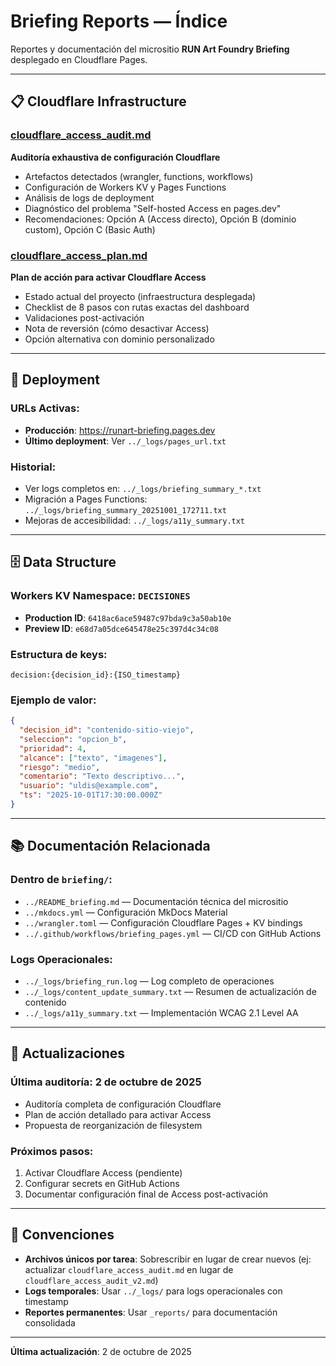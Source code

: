 # Briefing Reports — Índice

Reportes y documentación del micrositio **RUN Art Foundry Briefing** desplegado en Cloudflare Pages.

---

## 📋 Cloudflare Infrastructure

### [cloudflare_access_audit.md](./cloudflare_access_audit.md)
**Auditoría exhaustiva de configuración Cloudflare**
- Artefactos detectados (wrangler, functions, workflows)
- Configuración de Workers KV y Pages Functions
- Análisis de logs de deployment
- Diagnóstico del problema "Self-hosted Access en pages.dev"
- Recomendaciones: Opción A (Access directo), Opción B (dominio custom), Opción C (Basic Auth)

### [cloudflare_access_plan.md](./cloudflare_access_plan.md)
**Plan de acción para activar Cloudflare Access**
- Estado actual del proyecto (infraestructura desplegada)
- Checklist de 8 pasos con rutas exactas del dashboard
- Validaciones post-activación
- Nota de reversión (cómo desactivar Access)
- Opción alternativa con dominio personalizado

---

## 🚀 Deployment

### URLs Activas:
- **Producción**: https://runart-briefing.pages.dev
- **Último deployment**: Ver `../_logs/pages_url.txt`

### Historial:
- Ver logs completos en: `../_logs/briefing_summary_*.txt`
- Migración a Pages Functions: `../_logs/briefing_summary_20251001_172711.txt`
- Mejoras de accesibilidad: `../_logs/a11y_summary.txt`

---

## 🗄️ Data Structure

### Workers KV Namespace: `DECISIONES`
- **Production ID**: `6418ac6ace59487c97bda9c3a50ab10e`
- **Preview ID**: `e68d7a05dce645478e25c397d4c34c08`

### Estructura de keys:
```
decision:{decision_id}:{ISO_timestamp}
```

### Ejemplo de valor:
```json
{
  "decision_id": "contenido-sitio-viejo",
  "seleccion": "opcion_b",
  "prioridad": 4,
  "alcance": ["texto", "imagenes"],
  "riesgo": "medio",
  "comentario": "Texto descriptivo...",
  "usuario": "uldis@example.com",
  "ts": "2025-10-01T17:30:00.000Z"
}
```

---

## 📚 Documentación Relacionada

### Dentro de `briefing/`:
- `../README_briefing.md` — Documentación técnica del micrositio
- `../mkdocs.yml` — Configuración MkDocs Material
- `../wrangler.toml` — Configuración Cloudflare Pages + KV bindings
- `../.github/workflows/briefing_pages.yml` — CI/CD con GitHub Actions

### Logs Operacionales:
- `../_logs/briefing_run.log` — Log completo de operaciones
- `../_logs/content_update_summary.txt` — Resumen de actualización de contenido
- `../_logs/a11y_summary.txt` — Implementación WCAG 2.1 Level AA

---

## 🔄 Actualizaciones

### Última auditoría: 2 de octubre de 2025
- Auditoría completa de configuración Cloudflare
- Plan de acción detallado para activar Access
- Propuesta de reorganización de filesystem

### Próximos pasos:
1. Activar Cloudflare Access (pendiente)
2. Configurar secrets en GitHub Actions
3. Documentar configuración final de Access post-activación

---

## 📝 Convenciones

- **Archivos únicos por tarea**: Sobrescribir en lugar de crear nuevos (ej: actualizar `cloudflare_access_audit.md` en lugar de `cloudflare_access_audit_v2.md`)
- **Logs temporales**: Usar `../_logs/` para logs operacionales con timestamp
- **Reportes permanentes**: Usar `_reports/` para documentación consolidada

---

**Última actualización**: 2 de octubre de 2025
